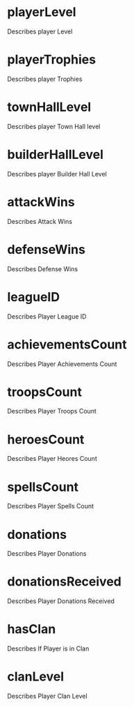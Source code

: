 # playerLevel

Describes player Level

# playerTrophies

Describes player Trophies

# townHallLevel

Describes player Town Hall level

# builderHallLevel

Describes player Builder Hall Level

# attackWins

Describes Attack Wins

# defenseWins

Describes Defense Wins

# leagueID

Describes Player League ID

# achievementsCount

Describes Player Achievements Count

# troopsCount

Describes Player Troops Count

# heroesCount

Describes Player Heores Count

# spellsCount

Describes Player Spells Count

# donations

Describes Player Donations

# donationsReceived

Describes Player Donations Received

# hasClan

Describes If Player is in Clan

# clanLevel

Describes Player Clan Level